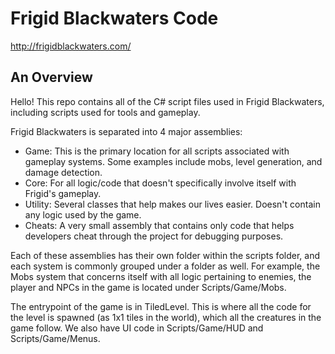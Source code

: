 # Frigid Blackwaters Code

http://frigidblackwaters.com/

## An Overview
Hello! This repo contains all of the C# script files used in Frigid Blackwaters, including scripts used for tools and gameplay. 

Frigid Blackwaters is separated into 4 major assemblies:
- Game: This is the primary location for all scripts associated with gameplay systems. Some examples include mobs, level generation, and damage detection. 
- Core: For all logic/code that doesn't specifically involve itself with Frigid's gameplay. 
- Utility: Several classes that help makes our lives easier. Doesn't contain any logic used by the game. 
- Cheats: A very small assembly that contains only code that helps developers cheat through the project for debugging purposes. 

Each of these assemblies has their own folder within the scripts folder, and each system is commonly grouped under a folder as well. For example, the Mobs system that concerns itself with all logic pertaining to enemies, the player and NPCs in the game is located under Scripts/Game/Mobs. 

The entrypoint of the game is in TiledLevel. This is where all the code for the level is spawned (as 1x1 tiles in the world), which all the creatures in the game follow. We also have UI code in Scripts/Game/HUD and Scripts/Game/Menus.  
